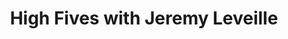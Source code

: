 ﻿---
title: High Fives with Jeremy Leveille
description: In this episode of the Prospecting Podcast, we talk to Jeremy Leveille,Channel Sales Manager at Navisite. Jeremy has crushed his quota over the past few years, and we thought it'd be great to pick his brain about what works, what has he learned, and some ways you can do better prospecting.
coverImage: ./img/podcast/podcast-image-19.jpg
refLink: leadiq.com

audioLinks: https://w.soundcloud.com/player/?url=https%3A%2F%2Fapi.soundcloud.com%2Ftracks%2F337189115&amp;auto_play=false&amp;show_artwork=true&amp;visual=true&amp;origin=twitter
webImage: ./img/podcast/video-img/image-19.png
---